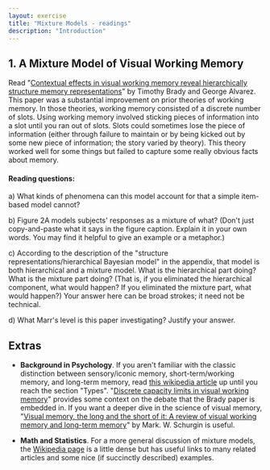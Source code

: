 ```yaml
---
layout: exercise
title: "Mixture Models - readings"
description: "Introduction" 
---
```


## 1. A Mixture Model of Visual Working Memory

Read "[Contextual effects in visual working memory reveal hierarchically structure memory representations](https://jov.arvojournals.org/article.aspx?articleid=2471226)" by Timothy Brady and George Alvarez. This paper was a substantial improvement on prior theories of working memory. In those theories, working memory consisted of a discrete number of slots. Using working memory involved sticking pieces of information into a slot until you ran out of slots. Slots could sometimes lose the piece of information (either through failure to maintain or by being kicked out by some new piece of information; the story varied by theory). This theory worked well for some things but failed to capture some really obvious facts about memory. 

#### Reading questions:
a) What kinds of phenomena can this model account for that a simple item-based model cannot?

b) Figure 2A models subjects' responses as a mixture of what? (Don't just copy-and-paste what it says in the figure caption. Explain it in your own words. You may find it helpful to give an example or a metaphor.)

c) According to the description of the "structure representations/hierarchical Bayesian model" in the appendix, that model is both hierarchical and a mixture model. What is the hierarchical part doing? What is the mixture part doing? (That is, if you eliminated the hierarchical component, what would happen? If you eliminated the mixture part, what would happen?) Your answer here can be broad strokes; it need not be technical. 

d) What Marr's level is this paper investigating? Justify your answer.

## Extras

* **Background in Psychology**. If you aren't familiar with the classic distinction between sensory/iconic memory, short-term/working memory, and long-term memory, read [this wikipedia article](https://en.wikipedia.org/w/index.php?title=Memory&oldid=1146564225) up until you reach the section "Types". "[Discrete capacity limits in visual working memory](https://www.sciencedirect.com/science/article/pii/S0959438810000437)" provides some context on the debate that the Brady paper is embedded in. If you want a deeper dive in the science of visual memory, "[Visual memory, the long and the short of it: A review of visual working memory and long-term memory](https://link.springer.com/article/10.3758/s13414-018-1522-y)" by Mark. W. Schurgin is useful. 

* **Math and Statistics**. For a more general discussion of mixture models, the [Wikipedia page](https://en.wikipedia.org/w/index.php?title=Mixture_model&oldid=1141109201) is a little dense but has useful links to many related articles and some nice (if succinctly described) examples.